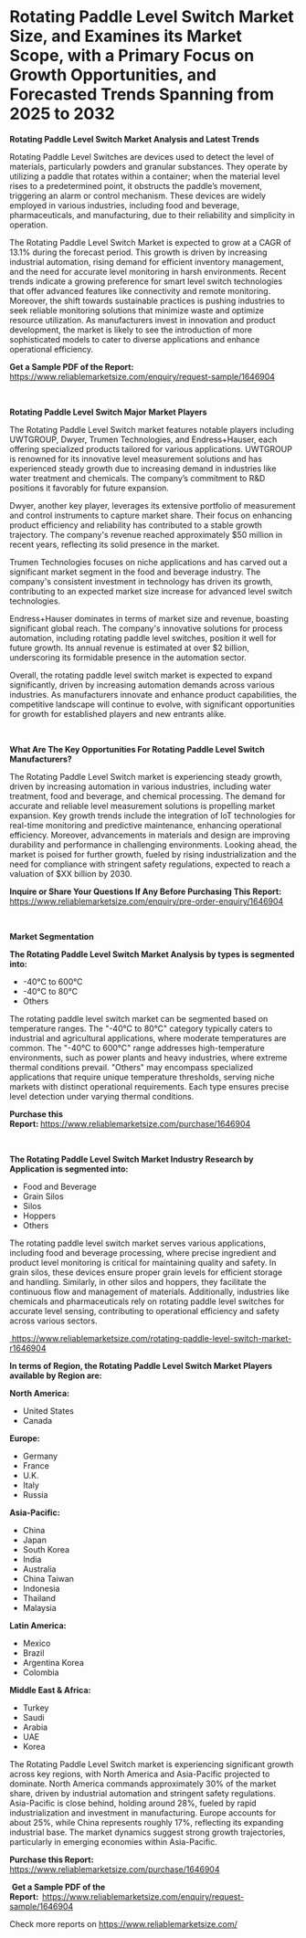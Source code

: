 <p><h1>Rotating Paddle Level Switch Market Size, and Examines its Market Scope, with a Primary Focus on Growth Opportunities, and Forecasted Trends Spanning from 2025 to 2032</h1></p><p><strong>Rotating Paddle Level Switch Market Analysis and Latest Trends</strong></p>
<p><p>Rotating Paddle Level Switches are devices used to detect the level of materials, particularly powders and granular substances. They operate by utilizing a paddle that rotates within a container; when the material level rises to a predetermined point, it obstructs the paddle’s movement, triggering an alarm or control mechanism. These devices are widely employed in various industries, including food and beverage, pharmaceuticals, and manufacturing, due to their reliability and simplicity in operation.</p><p>The Rotating Paddle Level Switch Market is expected to grow at a CAGR of 13.1% during the forecast period. This growth is driven by increasing industrial automation, rising demand for efficient inventory management, and the need for accurate level monitoring in harsh environments. Recent trends indicate a growing preference for smart level switch technologies that offer advanced features like connectivity and remote monitoring. Moreover, the shift towards sustainable practices is pushing industries to seek reliable monitoring solutions that minimize waste and optimize resource utilization. As manufacturers invest in innovation and product development, the market is likely to see the introduction of more sophisticated models to cater to diverse applications and enhance operational efficiency.</p></p>
<p><strong>Get a Sample PDF of the Report:&nbsp;</strong> <a href="https://www.reliablemarketsize.com/enquiry/request-sample/1646904?utm_campaign=1911&utm_medium=2&utm_source=Github&utm_content=ia&utm_term=12022025&utm_id=rotating-paddle-level-switch">https://www.reliablemarketsize.com/enquiry/request-sample/1646904</a></p>
<p>&nbsp;</p>
<p><strong>Rotating Paddle Level Switch Major Market Players</strong></p>
<p><p>The Rotating Paddle Level Switch market features notable players including UWTGROUP, Dwyer, Trumen Technologies, and Endress+Hauser, each offering specialized products tailored for various applications. UWTGROUP is renowned for its innovative level measurement solutions and has experienced steady growth due to increasing demand in industries like water treatment and chemicals. The company’s commitment to R&D positions it favorably for future expansion.</p><p>Dwyer, another key player, leverages its extensive portfolio of measurement and control instruments to capture market share. Their focus on enhancing product efficiency and reliability has contributed to a stable growth trajectory. The company's revenue reached approximately $50 million in recent years, reflecting its solid presence in the market.</p><p>Trumen Technologies focuses on niche applications and has carved out a significant market segment in the food and beverage industry. The company's consistent investment in technology has driven its growth, contributing to an expected market size increase for advanced level switch technologies.</p><p>Endress+Hauser dominates in terms of market size and revenue, boasting significant global reach. The company's innovative solutions for process automation, including rotating paddle level switches, position it well for future growth. Its annual revenue is estimated at over $2 billion, underscoring its formidable presence in the automation sector.</p><p>Overall, the rotating paddle level switch market is expected to expand significantly, driven by increasing automation demands across various industries. As manufacturers innovate and enhance product capabilities, the competitive landscape will continue to evolve, with significant opportunities for growth for established players and new entrants alike.</p></p>
<p>&nbsp;</p>
<p><strong>What Are The Key Opportunities For Rotating Paddle Level Switch Manufacturers?</strong></p>
<p><p>The Rotating Paddle Level Switch market is experiencing steady growth, driven by increasing automation in various industries, including water treatment, food and beverage, and chemical processing. The demand for accurate and reliable level measurement solutions is propelling market expansion. Key growth trends include the integration of IoT technologies for real-time monitoring and predictive maintenance, enhancing operational efficiency. Moreover, advancements in materials and design are improving durability and performance in challenging environments. Looking ahead, the market is poised for further growth, fueled by rising industrialization and the need for compliance with stringent safety regulations, expected to reach a valuation of $XX billion by 2030.</p></p>
<p><strong>Inquire or Share Your Questions If Any Before Purchasing This Report:</strong> <a href="https://www.reliablemarketsize.com/enquiry/pre-order-enquiry/1646904?utm_campaign=1911&utm_medium=2&utm_source=Github&utm_content=ia&utm_term=12022025&utm_id=rotating-paddle-level-switch">https://www.reliablemarketsize.com/enquiry/pre-order-enquiry/1646904</a></p>
<p>&nbsp;</p>
<p><strong>Market Segmentation</strong></p>
<p><strong>The Rotating Paddle Level Switch Market Analysis by types is segmented into:</strong></p>
<p><ul><li>-40°C to 600°C</li><li>-40°C to 80°C</li><li>Others</li></ul></p>
<p><p>The rotating paddle level switch market can be segmented based on temperature ranges. The "-40°C to 80°C" category typically caters to industrial and agricultural applications, where moderate temperatures are common. The "-40°C to 600°C" range addresses high-temperature environments, such as power plants and heavy industries, where extreme thermal conditions prevail. "Others" may encompass specialized applications that require unique temperature thresholds, serving niche markets with distinct operational requirements. Each type ensures precise level detection under varying thermal conditions.</p></p>
<p><strong>Purchase this Report:&nbsp;</strong><a href="https://www.reliablemarketsize.com/purchase/1646904?utm_campaign=1911&utm_medium=2&utm_source=Github&utm_content=ia&utm_term=12022025&utm_id=rotating-paddle-level-switch">https://www.reliablemarketsize.com/purchase/1646904</a></p>
<p>&nbsp;</p>
<p><strong>The Rotating Paddle Level Switch Market Industry Research by Application is segmented into:</strong></p>
<p><ul><li>Food and Beverage</li><li>Grain Silos</li><li>Silos</li><li>Hoppers</li><li>Others</li></ul></p>
<p><p>The rotating paddle level switch market serves various applications, including food and beverage processing, where precise ingredient and product level monitoring is critical for maintaining quality and safety. In grain silos, these devices ensure proper grain levels for efficient storage and handling. Similarly, in other silos and hoppers, they facilitate the continuous flow and management of materials. Additionally, industries like chemicals and pharmaceuticals rely on rotating paddle level switches for accurate level sensing, contributing to operational efficiency and safety across various sectors.</p></p>
<p><a href="https://www.reliablemarketsize.com/rotating-paddle-level-switch-market-r1646904?utm_campaign=1911&utm_medium=2&utm_source=Github&utm_content=ia&utm_term=12022025&utm_id=rotating-paddle-level-switch">&nbsp;https://www.reliablemarketsize.com/rotating-paddle-level-switch-market-r1646904</a></p>
<p><strong>In terms of Region, the Rotating Paddle Level Switch Market Players available by Region are:</strong></p>
<p>
    <p> <strong> North America: </strong>
        <ul>
            <li>United States</li>
            <li>Canada</li>
        </ul>
        </p> 
    <p> <strong> Europe: </strong>
        <ul>
            <li>Germany</li>
            <li>France</li>
            <li>U.K.</li>
            <li>Italy</li>
            <li>Russia</li>
        </ul>
        </p> 
    <p> <strong> Asia-Pacific: </strong>
        <ul>
            <li>China</li>
            <li>Japan</li>
            <li>South Korea</li>
            <li>India</li>
            <li>Australia</li>
            <li>China Taiwan</li>
            <li>Indonesia</li>
            <li>Thailand</li>
            <li>Malaysia</li>
        </ul>
        </p> 
    <p> <strong> Latin America: </strong>
        <ul>
            <li>Mexico</li>
            <li>Brazil</li>
            <li>Argentina Korea</li>
            <li>Colombia</li>
        </ul>
        </p> 
    <p> <strong> Middle East & Africa: </strong>
        <ul>
            <li>Turkey</li>
            <li>Saudi</li>
            <li>Arabia</li>
            <li>UAE</li>
            <li>Korea</li>
        </ul>
    </p>
    </p>
<p><p>The Rotating Paddle Level Switch market is experiencing significant growth across key regions, with North America and Asia-Pacific projected to dominate. North America commands approximately 30% of the market share, driven by industrial automation and stringent safety regulations. Asia-Pacific is close behind, holding around 28%, fueled by rapid industrialization and investment in manufacturing. Europe accounts for about 25%, while China represents roughly 17%, reflecting its expanding industrial base. The market dynamics suggest strong growth trajectories, particularly in emerging economies within Asia-Pacific.</p></p>
<p><strong>Purchase this Report: </strong><a href="https://www.reliablemarketsize.com/purchase/1646904?utm_campaign=1911&utm_medium=2&utm_source=Github&utm_content=ia&utm_term=12022025&utm_id=rotating-paddle-level-switch">https://www.reliablemarketsize.com/purchase/1646904</a></p>
<p>&nbsp;<strong>Get a Sample PDF of the Report:&nbsp;&nbsp;</strong><a href="https://www.reliablemarketsize.com/enquiry/request-sample/1646904?utm_campaign=1911&utm_medium=2&utm_source=Github&utm_content=ia&utm_term=12022025&utm_id=rotating-paddle-level-switch">https://www.reliablemarketsize.com/enquiry/request-sample/1646904</a></p>
<p><strong></strong></p>
<p>Check more reports on <a href="https://www.reliablemarketsize.com/?utm_campaign=1911&utm_medium=2&utm_source=Github&utm_content=ia&utm_term=12022025&utm_id=rotating-paddle-level-switch">https://www.reliablemarketsize.com/</a></p>